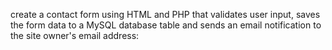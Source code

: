  create a contact form using HTML and PHP that validates user input, saves the form data to a MySQL database table and sends an email notification to the site owner's email address:
